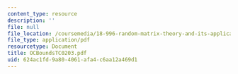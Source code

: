 ```yaml
---
content_type: resource
description: ''
file: null
file_location: /coursemedia/18-996-random-matrix-theory-and-its-applications-spring-2004/624ac1fd9a804061afa4c6aa12a469d1_OCBoundsTC0203.pdf
file_type: application/pdf
resourcetype: Document
title: OCBoundsTC0203.pdf
uid: 624ac1fd-9a80-4061-afa4-c6aa12a469d1
---
```

